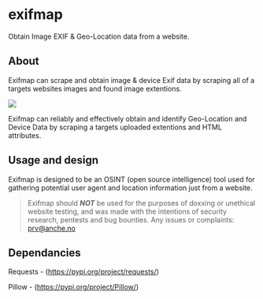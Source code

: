 # exifmap
Obtain Image EXIF & Geo-Location data from a website.

## About

Exifmap can scrape and obtain image & device Exif data by scraping all of a targets websites images and found image extentions.


![](https://i.ibb.co/5RkvfLF/exifmap1.png)

Exifmap can reliably and effectively obtain and identify Geo-Location and Device Data by scraping a targets uploaded extentions and HTML attributes.

## Usage and design 

Exifmap is designed to be an OSINT (open source intelligence) tool used for gathering potential user agent and location information just from a website.

> Exifmap should ***NOT*** be used for the purposes of doxxing or unethical website testing, and was made with the intentions of security research, pentests and bug bounties. Any issues or complaints: prv@anche.no

## Dependancies

Requests - (https://pypi.org/project/requests/)

Pillow - (https://pypi.org/project/Pillow/)




